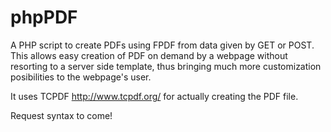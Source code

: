 phpPDF
======

A PHP script to create PDFs using FPDF from data given by GET or POST. This allows easy creation of PDF on demand by a webpage without resorting to a server side template, thus bringing much more customization posibilities to the webpage's user.

It uses TCPDF http://www.tcpdf.org/ for actually creating the PDF file.

Request syntax to come!
